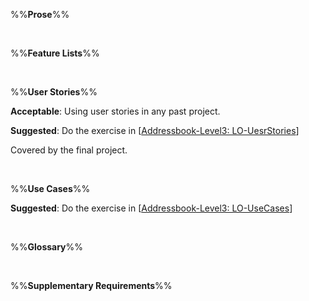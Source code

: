 %%**Prose**%%

<panel type="info" header="`W5.10a` Can explain prose :star::star::star:" expanded no-close>
  <include src="../../book/specifyingRequirements/prose/what/full.md" />
</panel>

<br><!-- ##################################################################################################### -->

%%**Feature Lists**%%

<panel type="info" header="`W5.10b` Can explain feature lists :star::star::star:" expanded no-close>
  <include src="../../book/specifyingRequirements/featureList/what/full.md" />
</panel>

<br><!-- ##################################################################################################### -->

%%**User Stories**%%

<panel type="danger" header="`W5.10c` Can write simple user stories :star::star:" expanded no-close>
  <include src="../../book/specifyingRequirements/userStories/introduction/full.md" />
  <panel header=":dart: Evidence" expanded>

**Acceptable**: Using user stories in any past project.

**Suggested**: Do the exercise in [[Addressbook-Level3: LO-UesrStories](https://github.com/nus-cs2103-AY1718S2/addressbook-level3/blob/master/doc/LearningOutcomes.md#utilize-user-stories-lo-userstories)]
   
<include src="submissionAB3.md" />

  </panel>
</panel>

<!-- ==================================================================================================== -->

<panel type="info" header="`W5.10d` Can write more detailed user stories :star::star::star:" expanded no-close>
  <include src="../../book/specifyingRequirements/userStories/details/full.md" />
<!-- TODO: add evidence -->
</panel>

<!-- ==================================================================================================== -->

<panel type="info" header="`W5.10e` Can use user stories to manage requirements of project :star::star::star:" expanded no-close>
  <include src="../../book/specifyingRequirements/userStories/usage/full.md" />
  <panel header=":dart: Evidence" expanded>

Covered by the final project.

  </panel>
</panel>

<br><!-- ##################################################################################################### -->

%%**Use Cases**%%

<panel type="warning" header="`W5.10f` Can explain use cases :star::star:" expanded no-close>
  <include src="../../book/specifyingRequirements/useCases/introduction/full.md" />
</panel>

<!-- ==================================================================================================== -->

<panel type="warning" header="`W5.10g` Can use use cases to list functional requirements of a simple system :star::star:" expanded no-close>
  <include src="../../book/specifyingRequirements/useCases/identifying/full.md" />
</panel>

<!-- ==================================================================================================== -->

<panel type="warning" header="`W5.10h` Can specify details of a use case in a structured format :star::star:" expanded no-close>
  <include src="../../book/specifyingRequirements/useCases/details/full.md" />
  <panel header=":dart: Evidence" expanded>

**Suggested**: Do the exercise in [[Addressbook-Level3: LO-UseCases](https://github.com/nus-cs2103-AY1718S2/addressbook-level3/blob/master/doc/LearningOutcomes.md#utilize-use-cases-lo-usecases)]
   
<include src="submissionAB3.md" />

  </panel>
</panel>

<!-- ==================================================================================================== -->

<panel type="success" header="`W5.10i` Can optimize the use of use cases :star::star::star::star:" expanded no-close>
  <include src="../../book/specifyingRequirements/useCases/usage/full.md" />
<!-- TODO: add evidence -->
</panel>

<br><!-- ##################################################################################################### -->

%%**Glossary**%%

<panel type="info" header="`W5.10j` Can explain glossary :star::star::star:" expanded no-close>
  <include src="../../book/specifyingRequirements/glossary/what/full.md" />
<!-- TODO: add evidence -->
</panel>

<br><!-- ##################################################################################################### -->

%%**Supplementary Requirements**%%

<panel type="info" header="`W5.10k` Can explain supplementary requirements :star::star::star:" expanded no-close>
  <include src="../../book/specifyingRequirements/supplementaryRequirements/what/full.md" />
<!-- TODO: add evidence -->
</panel>
